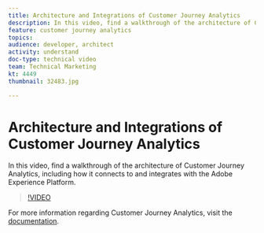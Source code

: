 ```yaml
---
title: Architecture and Integrations of Customer Journey Analytics
description: In this video, find a walkthrough of the architecture of Customer Journey Analytics, including how it connects to and integrates with the Adobe Experience Platform.
feature: customer journey analytics
topics: 
audience: developer, architect
activity: understand
doc-type: technical video
team: Technical Marketing
kt: 4449
thumbnail: 32483.jpg

---
```


# Architecture and Integrations of Customer Journey Analytics

In this video, find a walkthrough of the architecture of Customer Journey Analytics, including how it connects to and integrates with the Adobe Experience Platform.

>[!VIDEO](https://video.tv.adobe.com/v/32483/?quality=12)

For more information regarding Customer Journey Analytics, visit the [documentation](https://docs.adobe.com/content/help/en/analytics-platform/using/cja-landing.html).
